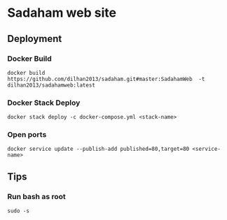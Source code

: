 # Sadaham web site

## Deployment
### Docker Build
`docker build https://github.com/dilhan2013/sadaham.git#master:SadahamWeb  -t dilhan2013/sadahamweb:latest`

### Docker Stack Deploy

`docker stack deploy -c docker-compose.yml <stack-name>`

### Open ports

`docker service update --publish-add published=80,target=80 <service-name>`

## Tips

### Run bash as root

`sudo -s`
